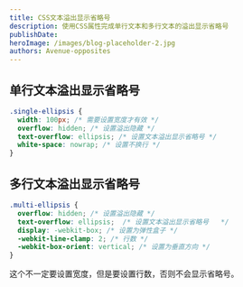 ```yaml
---
title: CSS文本溢出显示省略号
description: 使用CSS属性完成单行文本和多行文本的溢出显示省略号
publishDate:
heroImage: /images/blog-placeholder-2.jpg
authors: Avenue-opposites
---
```


## 单行文本溢出显示省略号

```css
.single-ellipsis {
  width: 100px; /* 需要设置宽度才有效 */
  overflow: hidden; /* 设置溢出隐藏 */
  text-overflow: ellipsis; /* 设置文本溢出显示省略号 */
  white-space: nowrap; /* 设置不换行 */
}
```

## 多行文本溢出显示省略号

```css
.multi-ellipsis {
  overflow: hidden; /* 设置溢出隐藏 */
  text-overflow: ellipsis;  /* 设置文本溢出显示省略号   */
  display: -webkit-box; /* 设置为弹性盒子 */
  -webkit-line-clamp: 2; /* 行数 */
  -webkit-box-orient: vertical; /* 设置为垂直方向 */
}
```

这个不一定要设置宽度，但是要设置行数，否则不会显示省略号。